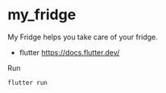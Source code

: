# my_fridge

My Fridge helps you take care of your fridge.

- flutter
https://docs.flutter.dev/

Run
```
flutter run
```
